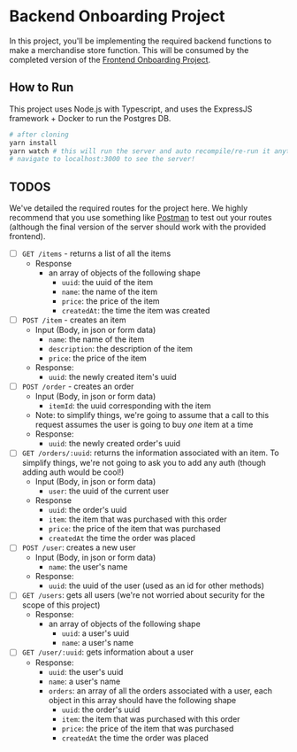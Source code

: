 # Backend Onboarding Project

In this project, you'll be implementing the required backend functions to make a merchandise store function. This will be consumed by the completed version of the [Frontend Onboarding Project](linknotmadeyet).

## How to Run

This project uses Node.js with Typescript, and uses the ExpressJS framework + Docker to run the Postgres DB.

```bash
# after cloning
yarn install
yarn watch # this will run the server and auto recompile/re-run it anytime you make a change
# navigate to localhost:3000 to see the server!
```

## TODOS

We've detailed the required routes for the project here. We highly recommend that you use something like [Postman](https://www.postman.com/) to test out your routes (although the final version of the server should work with the provided frontend).

- [ ] `GET /items` - returns a list of all the items
  - Response
    - an array of objects of the following shape
      - `uuid`: the uuid of the item
      - `name`: the name of the item
      - `price`: the price of the item
      - `createdAt`: the time the item was created
- [ ] `POST /item` - creates an item
  - Input (Body, in json or form data)
    - `name`: the name of the item
    - `description`: the description of the item
    - `price`: the price of the item
  - Response:
    - `uuid`: the newly created item's uuid
- [ ] `POST /order` - creates an order
  - Input (Body, in json or form data)
    - `itemId`: the uuid corresponding with the item
  - Note: to simplify things, we're going to assume that a call to this request assumes the user is going to buy *one* item at a time
  - Response:
    - `uuid`: the newly created order's uuid
- [ ] `GET /orders/:uuid`: returns the information associated with an item. To simplify things, we're not going to ask you to add any auth (though adding auth would be cool!)
  - Input (Body, in json or form data)
    - `user`: the uuid of the current user
  - Response
    - `uuid`: the order's uuid
    - `item`: the item that was purchased with this order
    - `price`: the price of the item that was purchased
    - `createdAt` the time the order was placed
- [ ] `POST /user`: creates a new user
  - Input (Body, in json or form data)
    - `name`: the user's name
  - Response:
    - `uuid`: the uuid of the user (used as an id for other methods)
- [ ] `GET /users`: gets all users (we're not worried about security for the scope of this project)
  - Response:
    - an array of objects of the following shape
      - `uuid`: a user's uuid
      - `name`: a user's name
- [ ] `GET /user/:uuid`: gets information about a user
  - Response:
    - `uuid`: the user's uuid
    - `name`: a user's name
    - `orders`: an array of all the orders associated with a user, each object in this array should have the following shape
      - `uuid`: the order's uuid
      - `item`: the item that was purchased with this order
      - `price`: the price of the item that was purchased
      - `createdAt` the time the order was placed
